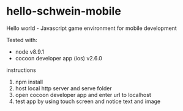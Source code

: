 # hello-schwein-mobile
Hello world - Javascript game environment for mobile development

Tested with:
+ node v8.9.1
+ cocoon developer app (ios) v2.6.0

instructions
1. npm install
2. host local http server and serve folder
3. open cocoon developer app and enter url to localhost
4. test app by using touch screen and notice text and image
